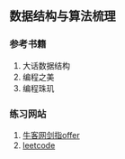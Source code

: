 ## 数据结构与算法梳理  
### 参考书籍 
1. 大话数据结构 
2. 编程之美 
3. 编程珠玑 
### 练习网站 
1. [牛客网剑指offer](https://www.nowcoder.com/ta/coding-interviews) 
2. [leetcode](https://leetcode.com/)